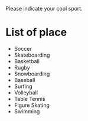 Please indicate your cool sport.

# List of place
- Soccer
- Skateboarding
- Basketball
- Rugby
- Snowboarding
- Baseball
- Surfing
- Volleyball
- Table Tennis
- Figure Skating
- Swimming

